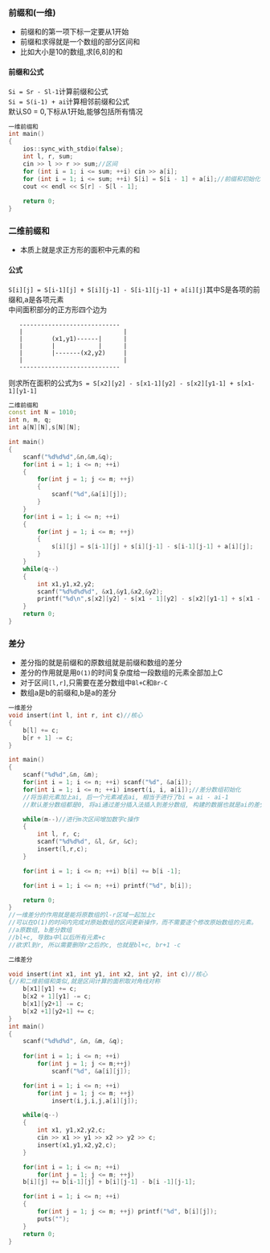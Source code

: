 ### 前缀和(一维)
- 前缀和的第一项下标一定要从1开始
- 前缀和求得就是一个数组的部分区间和
- 比如大小是10的数组,求[6,8]的和
#### 前缀和公式
`Si = Sr - Sl-1`计算前缀和公式\
`Si = S(i-1) + ai`计算相邻前缀和公式\
默认S0 = 0,下标从1开始,能够包括所有情况

```c++
一维前缀和
int main()
{
	ios::sync_with_stdio(false);
	int l, r, sum;
	cin >> l >> r >> sum;//区间
	for (int i = 1; i <= sum; ++i) cin >> a[i];
	for (int i = 1; i <= sum; ++i) S[i] = S[i - 1] + a[i];//前缀和初始化
	cout << endl << S[r] - S[l - 1];
	
	return 0;
}
```
### 二维前缀和
- 本质上就是求正方形的面积中元素的和
#### 公式
`S[i][j] = S[i-1][j] + S[i][j-1] - S[i-1][j-1] + a[i][j]`其中S是各项的前缀和,a是各项元素\
中间面积部分的正方形四个边为

       ----------------------------
       |                            |
       |        (x1,y1)------|      |
       |        |            |      |
       |        |-------(x2,y2)     |
       |                            |
       ----------------------------
则求所在面积的公式为`S = S[x2][y2] - s[x1-1][y2] - s[x2][y1-1] + s[x1-1][y1-1]`
```c++
二维前缀和
const int N = 1010;
int n, m, q;
int a[N][N],s[N][N];

int main()
{
    scanf("%d%d%d",&n,&m,&q);
    for(int i = 1; i <= n; ++i)
    {
        for(int j = 1; j <= m; ++j)
        {
            scanf("%d",&a[i][j]);
        }
    }
    for(int i = 1; i <= n; ++i)
    {
        for(int j = 1; i <= m; ++j)
        {
            s[i][j] = s[i-1][j] + s[i][j-1] - s[i-1][j-1] + a[i][j];
        }
    }
    while(q--)
    {
        int x1,y1,x2,y2;
        scanf("%d%d%d%d", &x1,&y1,&x2,&y2);
        printf("%d\n",s[x2][y2] - s[x1 - 1][y2] - s[x2][y1-1] + s[x1 - 1][y1 -1]);
    }
    return 0;
}

```
### 差分
- 差分指的就是前缀和的原数组就是前缀和数组的差分
- 差分的作用就是用`O(1)`的时间复杂度给一段数组的元素全部加上C
- 对于区间`[l,r]`,只需要在差分数组中`Bl+C`和`Br-C`
- 数组a是b的前缀和,b是a的差分
```c++
一维差分
void insert(int l, int r, int c)//核心
{
    b[l] += c;
    b[r + 1] -= c;
}

int main()
{
    scanf("%d%d",&n, &m);
    for(int i = 1; i <= n; ++i) scanf("%d", &a[i]);
    for(int i = 1; i <= n; ++i) insert(i, i, a[i]);//差分数组初始化
    //将当前元素加上ai, 后一个元素减去ai, 相当于进行了bi = ai - ai-1
    //默认差分数组都是0, 将ai通过差分插入法插入到差分数组, 构建的数据也就是ai的差分数据了

    while(m--)//进行m次区间增加数字c操作
    {
        int l, r, c;
        scanf("%d%d%d", &l, &r, &c);
        insert(l,r,c);
    }

    for(int i = 1; i <= n; ++i) b[i] += b[i -1];

    for(int i = 1; i <= n; ++i) printf("%d", b[i]);

    return 0;
}
//一维差分的作用就是能将原数组的l-r区域一起加上c
//可以在O(1)的时间内完成对原始数组的区间更新操作，而不需要逐个修改原始数组的元素。
//a原数组, b差分数组
//bl+c, 导致a中l以后所有元素+c
//欲求l到r, 所以需要删除r之后的c, 也就是bl+c, br+1 -c
```
```c++
二维差分

void insert(int x1, int y1, int x2, int y2, int c)//核心
{//和二维前缀和类似,就是区间计算的面积取对角线对称
    b[x1][y1] += c;
    b[x2 + 1][y1] -= c;
    b[x1][y2+1] -= c;
    b[x2 +1][y2+1] += c;
}
int main()
{
    scanf("%d%d%d", &n, &m, &q);
    
    for(int i = 1; i <= n; ++i)
        for(int j = 1; j <= m;++j)
            scanf("%d", &a[i][j]);

    for(int i = 1; i <= n; ++i)
        for(int j = 1; j <= m; ++j)
            insert(i,j,i,j,a[i][j]);

    while(q--)
    {
        int x1, y1,x2,y2,c;
        cin >> x1 >> y1 >> x2 >> y2 >> c;
        insert(x1,y1,x2,y2,c);
    }

    for(int i = 1; i <= n; ++i)
        for(int j = 1; j <= m; ++j)
    b[i][j] += b[i-1][j] + b[i][j-1] - b[i -1][j-1];

    for(int i = 1; i <= n; ++i)
    {
        for(int j = 1; j <= m; ++j) printf("%d", b[i][j]);
        puts("");
    }
    return 0;
}
``````